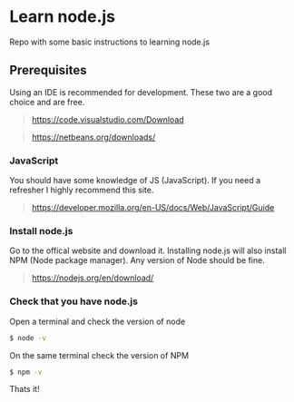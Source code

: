# Learn node.js
Repo with some basic instructions to learning node.js

## Prerequisites

Using an IDE is recommended for development.  These two are a good choice and are free.

> https://code.visualstudio.com/Download

> https://netbeans.org/downloads/


### JavaScript

You should have some knowledge of JS (JavaScript).  If you need a refresher I highly recommend this site.

> https://developer.mozilla.org/en-US/docs/Web/JavaScript/Guide


### Install node.js

Go to the offical website and download it. Installing node.js will also install NPM (Node package manager).  Any version of Node should be fine.

> https://nodejs.org/en/download/


### Check that you have node.js

Open a terminal and check the version of node

```sh
$ node -v
```

On the same terminal check the version of NPM 

```sh
$ npm -v
```

Thats it!

